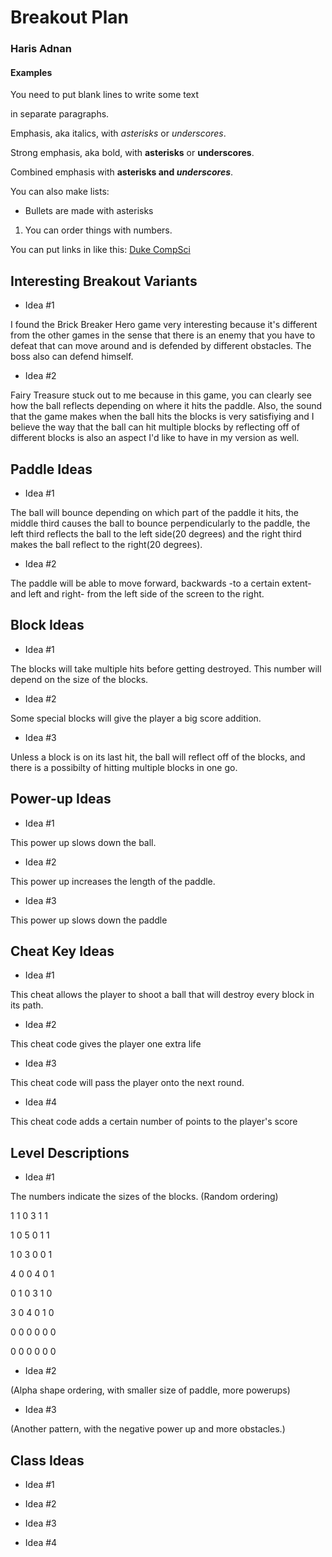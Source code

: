 # Breakout Plan
### Haris Adnan


#### Examples

You need to put blank lines to write some text

in separate paragraphs.


Emphasis, aka italics, with *asterisks* or _underscores_.

Strong emphasis, aka bold, with **asterisks** or __underscores__.

Combined emphasis with **asterisks and _underscores_**.


You can also make lists:
* Bullets are made with asterisks
1. You can order things with numbers.


You can put links in like this: [Duke CompSci](https://www.cs.duke.edu)



## Interesting Breakout Variants

 * Idea #1

I found the Brick Breaker Hero game very interesting because it's different from the other games in the sense that there is an enemy that you have to defeat that can move around and is defended by different obstacles. The boss also can defend himself.
 * Idea #2

Fairy Treasure stuck out to me because in this game, you can clearly see how the ball reflects depending on where it hits the paddle. Also, the sound that the game makes when the ball hits the blocks is very satisfiying and I believe the way that the ball can hit multiple blocks by reflecting off of different blocks is also an aspect I'd like to have in my version as well.


## Paddle Ideas

 * Idea #1

The ball will bounce depending on which part of the paddle it hits, the middle third causes the ball to bounce perpendicularly to the paddle, the left third reflects the ball to the left side(20 degrees) and the right third makes the ball reflect to the right(20 degrees).


 * Idea #2

The paddle will be able to move forward, backwards -to a certain extent- and left and right- from the left side of the screen to the right. 

## Block Ideas

 * Idea #1

The blocks will take multiple hits before getting destroyed. This number will depend on the size of the blocks.

 * Idea #2

Some special blocks will give the player a big score addition.

 * Idea #3

Unless a block is on its last hit, the ball will reflect off of the blocks, and there is a possibilty of hitting multiple blocks in one go.


## Power-up Ideas

 * Idea #1

This power up slows down the ball.

 * Idea #2

This power up increases the length of the paddle. 
 * Idea #3

This power up slows down the paddle

## Cheat Key Ideas

 * Idea #1

This cheat allows the player to shoot a ball that will destroy every block in its path.
 * Idea #2

This cheat code gives the player one extra life

 * Idea #3

This cheat code will pass the player onto the next round.
 * Idea #4

This cheat code adds a certain number of points to the player's score
## Level Descriptions

 * Idea #1
 
The numbers indicate the sizes of the blocks.
(Random ordering)

1 1 0 3 1 1

1 0 5 0 1 1 

1 0 3 0 0 1

4 0 0 4 0 1

0 1 0 3 1 0

3 0 4 0 1 0

0 0 0 0 0 0

0 0 0 0 0 0

 * Idea #2

(Alpha shape ordering, with smaller size of paddle, more powerups)

 * Idea #3

(Another pattern, with the negative power up and more obstacles.)




## Class Ideas

 * Idea #1

 * Idea #2

 * Idea #3

 * Idea #4

